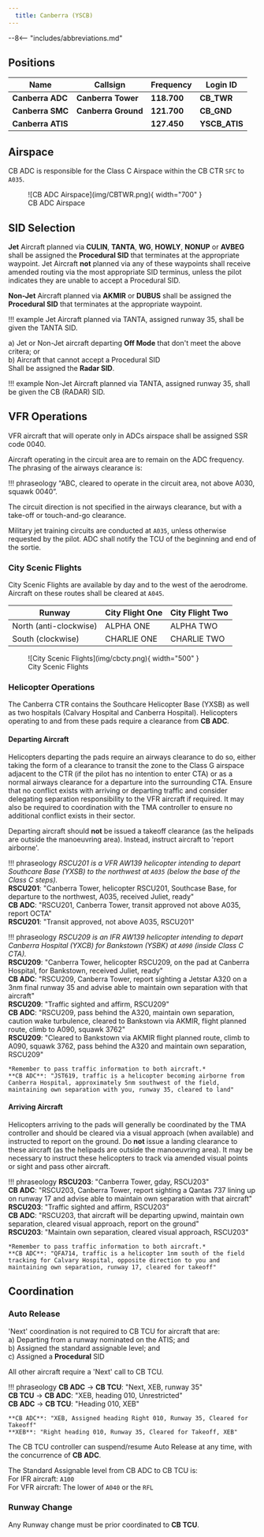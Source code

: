 ```yaml
---
  title: Canberra (YSCB)
---
```


--8<-- "includes/abbreviations.md"

## Positions
| Name               | Callsign       | Frequency        | Login ID                         |
| ------------------ | -------------- | ---------------- | ---------------------------------------- |
| **Canberra ADC**    | **Canberra Tower**   | **118.700**          | **CB_TWR**                                   |
| **Canberra SMC**    | **Canberra Ground**  | **121.700**          | **CB_GND**                                   |
| **Canberra ATIS**        |                | **127.450**         | **YSCB_ATIS**                                |

## Airspace
CB ADC is responsible for the Class C Airspace within the CB CTR `SFC` to `A035`.

<figure markdown>
![CB ADC Airspace](img/CBTWR.png){ width="700" }
  <figcaption>CB ADC Airspace</figcaption>
</figure>

## SID Selection
**Jet** Aircraft planned via **CULIN**, **TANTA**, **WG**, **HOWLY**, **NONUP** or **AVBEG** shall be assigned the **Procedural SID** that terminates at the appropriate waypoint. Jet Aircraft **not** planned via any of these waypoints shall receive amended routing via the most appropriate SID terminus, unless the pilot indicates they are unable to accept a Procedural SID.

**Non-Jet** Aircraft planned via **AKMIR** or **DUBUS** shall be assigned the **Procedural SID** that terminates at the appropriate waypoint.

!!! example
    Jet Aircraft planned via TANTA, assigned runway 35, shall be given the TANTA SID.

a) Jet or Non-Jet aircraft departing **Off Mode** that don't meet the above critera; or   
b) Aircraft that cannot accept a Procedural SID  
Shall be assigned the **Radar SID**.

!!! example
    Non-Jet Aircraft planned via TANTA, assigned runway 35, shall be given the CB (RADAR) SID.

## VFR Operations
VFR aircraft that will operate only in ADCs airspace shall be assigned SSR code 0040.

Aircraft operating in the circuit area are to remain on the ADC frequency. The phrasing of the airways clearance is:

!!! phraseology
    “ABC, cleared to operate in the circuit area, not above A030, squawk 0040”.

The circuit direction is not specified in the airways clearance, but with a take-off or touch-and-go clearance.

Military jet training circuits are conducted at `A035`, unless otherwise requested by the pilot. ADC shall notify the TCU of the beginning and end of the sortie.

### City Scenic Flights
City Scenic Flights are available by day and to the west of the aerodrome. Aircraft on these routes shall be cleared at `A045`.

| Runway              | City Flight One      | City Flight Two       |
| ------------------ | -------------- | ---------------- | 
| North (anti-clockwise)    | ALPHA ONE   | ALPHA TWO         | 
| South (clockwise)  | CHARLIE ONE  | CHARLIE TWO          | 

<figure markdown>
![City Scenic Flights](img/cbcty.png){ width="500" }
  <figcaption>City Scenic Flights</figcaption>
</figure>

### Helicopter Operations
The Canberra CTR contains the Southcare Helicopter Base (YXSB) as well as two hospitals (Calvary Hospital and Canberra Hospital). Helicopters operating to and from these pads require a clearance from **CB ADC**.

#### Departing Aircraft
Helicopters departing the pads require an airways clearance to do so, either taking the form of a clearance to transit the zone to the Class G airspace adjacent to the CTR (if the pilot has no intention to enter CTA) or as a normal airways clearance for a departure into the surrounding CTA. Ensure that no conflict exists with arriving or departing traffic and consider delegating separation responsibility to the VFR aircraft if required. It may also be required to coordination with the TMA controller to ensure no additional conflict exists in their sector.

Departing aircraft should **not** be issued a takeoff clearance (as the helipads are outside the manoeuvring area). Instead, instruct aircraft to 'report airborne'.

!!! phraseology
    *RSCU201 is a VFR AW139 helicopter intending to depart Southcare Base (YXSB) to the northwest at `A035` (below the base of the Class C steps).*  
    **RSCU201**: "Canberra Tower, helicopter RSCU201, Southcase Base, for departure to the northwest, A035, received Juliet, ready"  
    **CB ADC**: "RSCU201, Canberra Tower, transit approved not above A035, report OCTA"  
    **RSCU201**: "Transit approved, not above A035, RSCU201"

!!! phraseology
    *RSCU209 is an IFR AW139 helicopter intending to depart Canberra Hospital (YXCB) for Bankstown (YSBK) at `A090` (inside Class C CTA).*  
    **RSCU209**: "Canberra Tower, helicopter RSCU209, on the pad at Canberra Hospital, for Bankstown, received Juliet, ready"  
    **CB ADC**: "RSCU209, Canberra Tower, report sighting a Jetstar A320 on a 3nm final runway 35 and advise able to maintain own separation with that aircraft"  
    **RSCU209**: "Traffic sighted and affirm, RSCU209"  
    **CB ADC**: "RSCU209, pass behind the A320, maintain own separation, caution wake turbulence, cleared to Bankstown via AKMIR, flight planned route, climb to A090, squawk 3762"  
    **RSCU209**: "Cleared to Bankstown via AKMIR flight planned route, climb to A090, squawk 3762, pass behind the A320 and maintain own separation, RSCU209"  

    *Remember to pass traffic information to both aircraft.*  
    **CB ADC**: "JST619, traffic is a helicopter becoming airborne from Canberra Hospital, approximately 5nm southwest of the field, maintaining own separation with you, runway 35, cleared to land"  

#### Arriving Aircraft
Helicopters arriving to the pads will generally be coordinated by the TMA controller and should be cleared via a visual approach (when available) and instructed to report on the ground. Do **not** issue a landing clearance to these aircraft (as the helipads are outside the manoeuvring area). It may be necessary to instruct these helicopters to track via amended visual points or sight and pass other aircraft.

!!! phraseology
    **RSCU203**: "Canberra Tower, gday, RSCU203"  
    **CB ADC**: "RSCU203, Canberra Tower, report sighting a Qantas 737 lining up on runway 17 and advise able to maintain own separation with that aircraft"  
    **RSCU203**: "Traffic sighted and affirm, RSCU203"  
    **CB ADC**: "RSCU203, that aircraft will be departing upwind, maintain own separation, cleared visual approach, report on the ground"  
    **RSCU203**: "Maintain own separation, cleared visual approach, RSCU203"  

    *Remember to pass traffic information to both aircraft.*  
    **CB ADC**: "QFA714, traffic is a helicopter 1nm south of the field tracking for Calvary Hospital, opposite direction to you and maintaining own separation, runway 17, cleared for takeoff"

## Coordination
### Auto Release
'Next' coordination is not required to CB TCU for aircraft that are:   
  a) Departing from a runway nominated on the ATIS; and  
  b) Assigned the standard assignable level; and  
  c) Assigned a **Procedural** SID

All other aircraft require a 'Next' call to CB TCU.

!!! phraseology
    <span class="hotline">**CB ADC** -> **CB TCU**</span>: "Next, XEB, runway 35"  
    <span class="hotline">**CB TCU** -> **CB ADC**</span>: "XEB, heading 010, Unrestricted"  
    <span class="hotline">**CB ADC** -> **CB TCU**</span>: "Heading 010, XEB"

    **CB ADC**: "XEB, Assigned heading Right 010, Runway 35, Cleared for Takeoff"  
    **XEB**: "Right heading 010, Runway 35, Cleared for Takeoff, XEB"

The CB TCU controller can suspend/resume Auto Release at any time, with the concurrence of **CB ADC**.

The Standard Assignable level from CB ADC to CB TCU is:  
For IFR aircraft: `A100`  
For VFR aircraft: The lower of `A040` or the `RFL`

### Runway Change
Any Runway change must be prior coordinated to **CB TCU**.